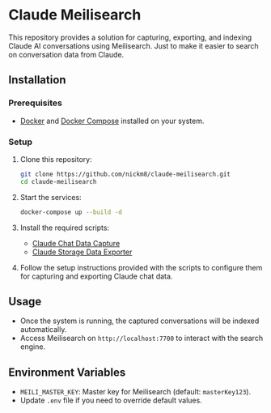 # Claude Meilisearch  

This repository provides a solution for capturing, exporting, and indexing Claude AI conversations using Meilisearch.
Just to make it easier to search on conversation data from Claude.

## Installation  

### Prerequisites  
- [Docker](https://www.docker.com/) and [Docker Compose](https://docs.docker.com/compose/install/) installed on your system.  

### Setup  
1. Clone this repository:  
   ```bash  
   git clone https://github.com/nickm8/claude-meilisearch.git  
   cd claude-meilisearch  
   ```  

2. Start the services:  
   ```bash  
   docker-compose up --build -d  
   ```  

3. Install the required scripts:  
   - [Claude Chat Data Capture](https://greasyfork.org/en/scripts/522473-claude-chat-data-capture)  
   - [Claude Storage Data Exporter](https://greasyfork.org/en/scripts/522475-claude-storage-data-exporter)  

4. Follow the setup instructions provided with the scripts to configure them for capturing and exporting Claude chat data.  

## Usage  
- Once the system is running, the captured conversations will be indexed automatically.  
- Access Meilisearch on `http://localhost:7700` to interact with the search engine.  

## Environment Variables  
- `MEILI_MASTER_KEY`: Master key for Meilisearch (default: `masterKey123`).  
- Update `.env` file if you need to override default values.  
